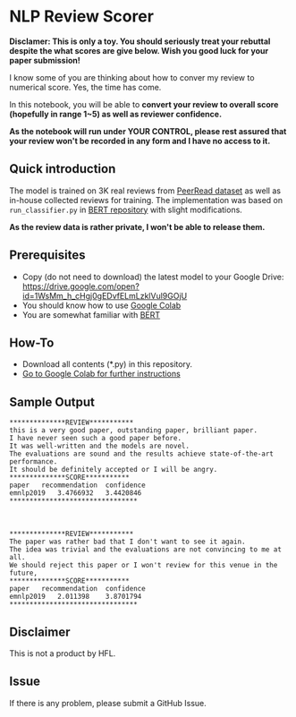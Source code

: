 # NLP Review Scorer

**Disclamer: This is only a toy. You should seriously treat your rebuttal despite the what scores are give below. Wish you good luck for your paper submission!**

I know some of you are thinking about how to conver my review to numerical score.
Yes, the time has come.

In this notebook, you will be able to **convert your review to overall score (hopefully in range 1~5) as well as reviewer confidence.**

**As the notebook will run under YOUR CONTROL, please rest assured that your review won't be recorded in any form and I have no access to it.**

## Quick introduction
The model is trained on 3K real reviews from [PeerRead dataset](https://github.com/allenai/PeerRead) as well as in-house collected reviews for training. 
The implementation was based on `run_classifier.py` in [BERT repository](https://github.com/google-research/bert) with slight modifications.

**As the review data is rather private, I won't be able to release them.**

## Prerequisites
- Copy (do not need to download) the latest model to your Google Drive: https://drive.google.com/open?id=1WsMm_h_cHgj0gEDvfELmLzklVul9GOjU
- You should know how to use [Google Colab](http://colab.research.google.com)
- You are somewhat familiar with [BERT](https://github.com/google-research/bert)

## How-To
- Download all contents (*.py) in this repository.
- [Go to Google Colab for further instructions](https://colab.research.google.com/drive/1AmmRUJa3_ZhFrpRsz7ovar6-L-sV62tU)

## Sample Output
```
**************REVIEW***********
this is a very good paper, outstanding paper, brilliant paper. 
I have never seen such a good paper before. 
It was well-written and the models are novel. 
The evaluations are sound and the results achieve state-of-the-art performance. 
It should be definitely accepted or I will be angry.
**************SCORE***********
paper   recommendation  confidence
emnlp2019   3.4766932   3.4420846
********************************
```
​
​
```
**************REVIEW***********
The paper was rather bad that I don't want to see it again. 
The idea was trivial and the evaluations are not convincing to me at all. 
We should reject this paper or I won't review for this venue in the future,
**************SCORE***********
paper   recommendation  confidence
emnlp2019   2.011398    3.8701794
********************************
```

## Disclaimer
This is not a product by HFL. 

## Issue
If there is any problem, please submit a GitHub Issue.